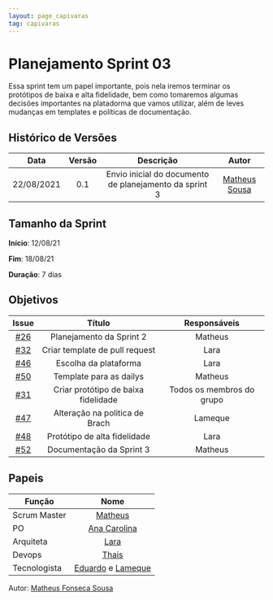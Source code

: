 ```yaml
---
layout: page_capivaras
tag: capivaras
---
```

# Planejamento Sprint 03

Essa sprint tem um papel importante, pois nela iremos terminar os protótipos de baixa e alta fidelidade, bem como tomaremos algumas decisões importantes na platadorma que vamos utilizar,
além de leves mudanças em templates e políticas de documentação.

## Histórico de Versões


| Data       | Versão | Descrição                      | Autor             |
| :--------: | :----: | :----------:                   | :---------------: |
| 22/08/2021 |    0.1   | Envio inicial do documento de planejamento da sprint 3 | [Matheus Sousa](https://github.com/https://github.com/gatotabaco)|

## Tamanho da Sprint

**Início**: 12/08/21

**Fim**: 18/08/21

**Duração**: 7 dias

## Objetivos

| Issue |            Título            |        Responsáveis         | 
|:-------:|:----------------------------:|:-----------------------------:|
| [#26](https://github.com/fga-eps-mds/2021-1-Bot/issues/26) | Planejamento da Sprint 2 | Matheus |
| [#32](https://github.com/fga-eps-mds/2021-1-Bot/issues/32) | Criar template de pull request | Lara |
| [#46](https://github.com/fga-eps-mds/2021-1-Bot/issues/46) | Escolha da plataforma | Lara |
| [#50](https://github.com/fga-eps-mds/2021-1-Bot/issues/50) | Template para as dailys | Matheus |
| [#31](https://github.com/fga-eps-mds/2021-1-Bot/issues/31) | Criar protótipo de baixa fidelidade | Todos os membros do grupo |
| [#47](https://github.com/fga-eps-mds/2021-1-Bot/issues/47) | Alteração na politica de Brach | Lameque |
| [#48](https://github.com/fga-eps-mds/2021-1-Bot/issues/48) | Protótipo de alta fidelidade | Lara |
| [#52](https://github.com/fga-eps-mds/2021-1-Bot/issues/52) | Documentação da Sprint 3 | Matheus |


## Papeis

|      Função      |            Nome            |
|------------------|:--------------------------:|
| Scrum Master | [Matheus](https://github.com/gatotabaco) |
| PO | [Ana Carolina](https://github.com/AnaCarolinaRodriguesLeite) |
| Arquiteta | [Lara](https://github.com/gatotabaco) |
| Devops | [Thais](https://github.com/thais-ra) |
| Tecnologista | [Eduardo]() e [Lameque](https://github.com/LamequeFernandes) |

Autor: [Matheus Fonseca Sousa](https://github.com/gatotabaco)


